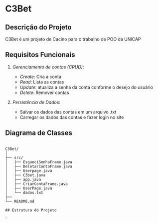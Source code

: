 # C3Bet

## Descrição do Projeto

C3Bet é um projeto de Cacino para o trabalho de POO da UNICAP

## Requisitos Funcionais

1. *Gerenciamento de contas (CRUD)*:
    - *Create*: Cria a conta
    - *Read*: Lista as contas
    - *Update*: atualiza a senha da conta conforme o desejo do usuário
    - *Delete*: Remover contas



3. *Persistência de Dados*:
    - Salvar os dados das contas em um arquivo .txt
    - Carregar os dados das contas e fazer login no site
## Diagrama de Classes
```plaintext

C3Bet/
│
├── src/
│   ├── EsqueciSenhaFrame.java
│   ├── DeletarContaFrame.java
│   ├── Userpage.java
│   ├── C3bet.java
│   ├── app.java
│   ├── CriarContaFrame.java
│   ├── UserPage.java
│   └── dados.txt
├──
└── README.md 

## Estrutura do Projeto

`
